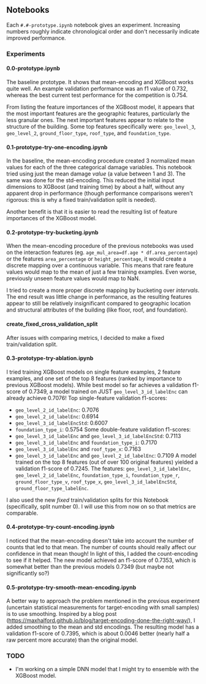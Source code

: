 ## Notebooks

Each `#.#-prototype.ipynb` notebook gives an experiment. Increasing numbers roughly indicate chronological order and don't necessarily indicate improved performance. 

### Experiments

#### 0.0-prototype.ipynb

The baseline prototype. It shows that mean-encoding and XGBoost works quite well. An example validation performance was an f1 value of 0.732, whereas the best current test performance for the competition is 0.754.

From listing the feature importances of the XGBoost model, it appears that the most important features are the geographic features, particularly the less granular ones. The next important features appear to relate to the structure of the building. Some top features specifically were: `geo_level_3`, `geo_level_2`, `ground_floor_type`, `roof_type`, and `foundation_type`.

#### 0.1-prototype-try-one-encoding.ipynb

In the baseline, the mean-encoding procedure created 3 normalized mean values for each of the three categorical damage variables. This notebook tried using just the mean damage *value* (a value between 1 and 3). The same was done for the std-encoding. This reduced the initial input dimensions to XGBoost (and training time) by about a half, without any apparent drop in performance (though performance comparisons weren't rigorous: this is why a fixed train/validation split is needed).

Another benefit is that it is easier to read the resulting list of feature importances of the XGBoost model.

#### 0.2-prototype-try-bucketing.ipynb

When the mean-encoding procedure of the previous notebooks was used on the interaction features (eg. `age_mul_area=df.age * df.area_percentage`) or the features `area_percentage` or `height_percentage`, it would create a discrete mapping over a continuous variable. This means that rare feature values would map to the mean of just a few training examples. Even worse, previously unseen feature values would map to NaN.

I tried to create a more proper discrete mapping by bucketing over *intervals*. The end result was little change in performance, as the resulting features appear to still be relatively insignificant compared to geographic location and structural attributes of the building (like floor, roof, and foundation).

#### create_fixed_cross_validation_split

After issues with comparing metrics, I decided to make a fixed train/validation split.

#### 0.3-prototype-try-ablation.ipynb

I tried training XGBoost models on single feature examples, 2 feature examples, and one set of the top 8 features (ranked by importance to previous XGBoost models). While best model so far achieves a validation f1-score of 0.7349, a model trained on JUST `geo_level_3_id_labelEnc` can already achieve 0.7076! Top single-feature validation f1-scores:
* `geo_level_2_id_labelEnc`: 0.7076
* `geo_level_2_id_labelEnc`: 0.6914
* `geo_level_3_id_labelEncStd`: 0.6007
* `foundation_type_i`: 0.5754
Some double-feature validation f1-scores:
* `geo_level_3_id_labelEnc` and `geo_level_3_id_labelEncStd`: 0.7113
* `geo_level_3_id_labelEnc` and `foundation_type_i`: 0.7170
* `geo_level_3_id_labelEnc` and `roof_type_x`: 0.7163
* `geo_level_3_id_labelEnc` and `geo_level_2_id_labelEnc`: 0.7109
A model trained on the top 8 features (out of over 100 original features) yielded a validation f1-score of 0.7245. The features: `geo_level_3_id_labelEnc`, `geo_level_2_id_labelEnc`, `foundation_type_i`, `foundation_type_r`, `ground_floor_type_v`, `roof_type_x`, `geo_level_3_id_labelEncStd`, `ground_floor_type_labelEnc`.

I also used the new *fixed* train/validation splits for this Notebook (specifically, split number 0). I will use this from now on so that metrics are comparable.

#### 0.4-prototype-try-count-encoding.ipynb

I noticed that the mean-encoding doesn't take into account the number of counts that led to that mean. The number of counts should really affect our confidence in that mean though! In light of this, I added the count-encoding to see if it helped. The new model achieved an f1-score of 0.7353, which is somewhat better than the previous models 0.7349 (but maybe not significantly so?)

#### 0.5-prototype-try-smooth-mean-encoding.ipynb

A better way to approach the problem mentioned in the previous experiment (uncertain statistical measurements for target-encoding with small samples) is to use smoothing. Inspired by a blog post (https://maxhalford.github.io/blog/target-encoding-done-the-right-way/), I added smoothing to the mean and std encodings. The resulting model has a validation f1-score of 0.7395, which is about 0.0046 better (nearly half a raw percent more accurate) than the original model.

### TODO

* I'm working on a simple DNN model that I might try to ensemble with the XGBoost model.
